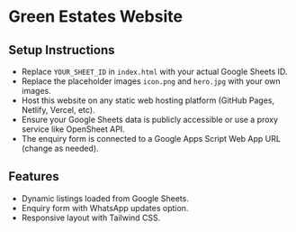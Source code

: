 # Green Estates Website

## Setup Instructions

- Replace `YOUR_SHEET_ID` in `index.html` with your actual Google Sheets ID.
- Replace the placeholder images `icon.png` and `hero.jpg` with your own images.
- Host this website on any static web hosting platform (GitHub Pages, Netlify, Vercel, etc).
- Ensure your Google Sheets data is publicly accessible or use a proxy service like OpenSheet API.
- The enquiry form is connected to a Google Apps Script Web App URL (change as needed).

## Features

- Dynamic listings loaded from Google Sheets.
- Enquiry form with WhatsApp updates option.
- Responsive layout with Tailwind CSS.

